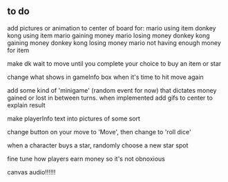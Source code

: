 ## to do

add pictures or animation to center of board for:
    mario using item
    donkey kong using item
    mario gaining money
    mario losing money
    donkey kong gaining money
    donkey kong losing money
    mario not having enough money for item

make dk wait to move until you complete your choice to buy an item or star

change what shows in gameInfo box when it's time to hit move again

add some kind of 'minigame' (random event for now) that dictates money gained or lost in between turns. when implemented add gifs to center to explain result

make playerInfo text into pictures of some sort

change button on your move to 'Move', then change to 'roll dice'

when a character buys a star, randomly choose a new star spot

fine tune how players earn money so it's not obnoxious 

canvas audio!!!!!!




